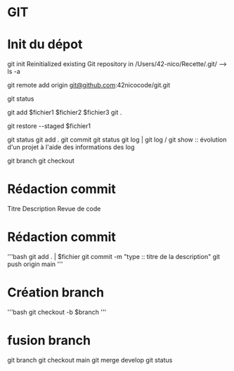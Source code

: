 # GIT 

# Init du dépot 

git init 
Reinitialized existing Git repository in /Users/42-nico/Recette/.git/ 
--> ls -a

git remote add origin git@github.com:42nicocode/git.git    

git status 

git add $fichier1 $fichier2 $fichier3
git .

git restore --staged $fichier1 

git status 
git add . 
git commit 
git status
git log          |   git log / git show :: évolution d'un projet à l'aide des informations des log

git branch
git checkout 


# Rédaction commit

Titre 
Description
Revue de code 

# Rédaction commit

'''bash
git add . | $fichier
git commit -m "type :: titre de la description"
git push origin main
'''

# Création branch
'''bash 
git checkout -b $branch
'''

# fusion branch

git branch
git checkout main
git merge develop
git status

